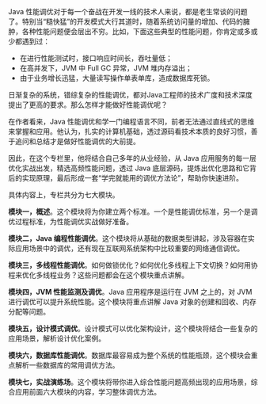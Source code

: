 Java 性能调优对于每一个奋战在开发一线的技术人来说，都是老生常谈的问题了。特别当“糙快猛”的开发模式大行其道时，随着系统访问量的增加、代码的臃肿，各种性能问题便会层出不穷。比如，下面这些典型的性能问题，你肯定或多或少都遇到过：

- 在进行性能测试时，接口响应时间长，吞吐量低；
- 在高并发下，JVM 中 Full GC 异常，JVM 堆内存溢出；
- 由于业务增长迅猛，大量读写操作单表单库，造成数据库死锁。

日渐复杂的系统，错综复杂的性能调优，都对Java工程师的技术广度和技术深度提出了更高的要求。那么怎样才能做好性能调优呢？

在作者看来，Java 性能调优和学一门编程语言不同，前者无法通过直线式的思维来掌握和应用。他认为，扎实的计算机基础，透过源码看技术本质的良好习惯，善于追问和总结才是做好性能调优的大前提。

因此，在这个专栏里，他将结合自己多年的从业经验，从 Java 应用服务的每一层优化实战出发，精选高频性能问题，透过 Java 底层源码，提炼出优化思路和它背后的实现原理，最后形成一套“学完就能用的调优方法论”，帮助你快速进阶。

具体内容上，专栏共分为七大模块。

**模块一，概述**。这个模块将为你建立两个标准。一个是性能调优标准，另一个是调优过程标准，为性能调优实战做好准备。

**模块二，Java 编程性能调优**。这个模块将从基础的数据类型讲起，涉及容器在实际应用场景中的调优，还有现在互联网系统架构中比较重要的网络通信调优。

**模块三，多线程性能调优**。如何做锁优化？如何优化多线程上下文切换？如何用协程来优化多线程业务？这些问题都会在这个模块重点讲解。

**模块四，JVM 性能监测及调优**。Java 应用程序是运行在 JVM 之上的，对 JVM 进行调优可以提升系统性能。这个模块将重点讲解 Java 对象的创建和回收、内存分配等问题。

**模块五，设计模式调优**。设计模式可以优化架构设计，这个模块将结合一些复杂的应用场景，解析设计优化案例。

**模块六，数据库性能调优**。数据库最容易成为整个系统的性能瓶颈，这个模块会重点解析一些数据库的常用调优方法。

**模块七，实战演练场**。这个模块将带你进入综合性能问题高频出现的应用场景，综合应用前面六大模块的内容，学习整体调优方法。